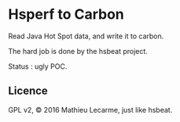 Hsperf to Carbon
================

Read Java Hot Spot data, and write it to carbon.

The hard job is done by the hsbeat project.

Status : ugly POC.


Licence
-------

GPL v2, © 2016 Mathieu Lecarme, just like hsbeat.
